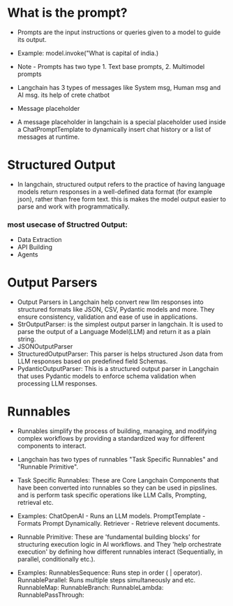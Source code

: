 # What is the prompt?
- Prompts are the input instructions or queries given to a model to guide its output.
- Example: model.invoke("What is capital of india.)
- Note - Prompts has two type 1. Text base prompts, 2. Multimodel prompts

- Langchain has 3 types of messages like System msg, Human msg and AI msg. its help of crete chatbot

* Message placeholder

- A message placeholder in langchain is a special placeholder used inside a ChatPromptTemplate to dynamically insert chat history or a list of messages at runtime.

# Structured Output
- In langchain, structured output refers to the practice of having language models return responses in a well-defined data format (for example json), rather than free form text. this is makes the model output easier to parse and work with programmatically.

### most usecase of Structred Output:
- Data Extraction
- API Building
- Agents

# Output Parsers
- Output Parsers in Langchain help convert rew llm responses into structured formats like JSON, CSV, Pydantic models and more. They ensure consistency, validation and ease of use in applications.
- StrOutputParser: is the simplest output parser in langchain. It is used to parse the output of a Language Model(LLM) and return it as a plain string.
- JSONOutputParser
- StructuredOutputParser: This parser is helps structured Json data from LLM responses based on predefined field Schemas.
- PydanticOutputParser: This is a structured output parser in Langchain that uses Pydantic models to enforce schema validation when processing LLM responses.

# Runnables
- Runnables simplify the process of building, managing, and modifying complex workflows by providing a standardized way for different components to interact.
- Langchain has two types of runnables "Task Specific Runnables" and "Runnable Primitive".
- Task Specific Runnables: These are Core Langchain Components that have been converted into runnables so they can be used in pipslines. and is perform task specific operations like LLM Calls, Prompting, retrieval etc.
- Examples: 
    ChatOpenAI - Runs an LLM models.
    PromptTemplate - Formats Prompt Dynamically.
    Retriever - Retrieve relevent documents.

- Runnable Primitive: These are 'fundamental building blocks' for structuring execution logic in AI workflows. and They 'help orchestrate execution' by defining how different runnables interact (Sequentially, in parallel, conditionally etc.).
- Examples: 
    RunnablesSequence: Runs step in order ( | operator).
    RunnableParallel: Runs multiple steps simultaneously and etc.
    RunnableMap:
    RunnableBranch:
    RunnableLambda:
    RunnablePassThrough: